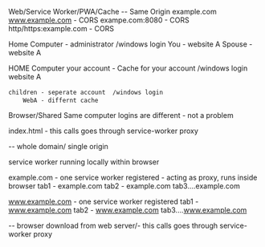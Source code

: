Web/Service Worker/PWA/Cache -- Same Origin
    example.com
    www.example.com - CORS
    exampe.com:8080 - CORS
    http/https:example.com - CORS

Home Computer - administrator /windows login
    You - website A
    Spouse - website A


HOME Computer 
    your account  - Cache for your account  /windows login
        website A 

    children - seperate account  /windows login
        WebA - differnt cache

Browser/Shared
    Same computer
        logins are different - not a problem

index.html - this calls goes through service-worker proxy

<register service worker> -- whole domain/ single origin

service worker running locally within browser 

example.com - one service worker registered - acting as proxy, runs inside browser
    tab1 - example.com
    tab2 - example.com
    tab3....example.com


www.example.com - one service worker registered
    tab1 - www.example.com
    tab2 - www.example.com
    tab3....www.example.com



<link href="/styles.css" /> -- browser download from web server/- this calls goes through service-worker proxy
<script src="/script1.js" />  -- browser download from web server /- this calls goes through service-worker proxy

<img src="/image1.png"..  -- browser download from web server /- this calls goes through service-worker proxy

<script>

    fetch('url') /axios - XHR - AJAX - hook/interceptors / - this calls goes through service-worker proxy
    .then () 

     -- browser download from web server/ajax/async/callback


Cache some files 

Legacy [No Service Worker]
    On the webserver, we have set 
        index.html
            script.js
            css

        Expiry: May 31, 2019
        Cache-Control:

    open browser
        www.example.com --> connect to example.com [must be online]
            script.js - is it cached or not,
            if cached, use local copy

Service Worker [Every requests goes through service worker]
    including index.html

    open browser
        www.example.com 
                [online/offline], the request goes to service worker

                online, index.html, get the file from server, send to page
                if offline, index.html, can serve local copy/offline.html

App
  Service Worker cache ==>   Script + Design + Assets -- offline
  Reside inside browser


product catalog - 
list of gifts - no secrets  - cached

my favorite gifts  - no cache

list of countries - not problem
emails - sentive
contacts - Sensitve

{ online && 

    <Route path="/my-orders" com... />

    <Route path="/my-orders" com... />

    <Route path="/categories" com... />

    <Route path="/gifts" com... />
}

{
    offline && 

    <Route path="/categories" com... />

    <Route path="/gifts" com... />
}
